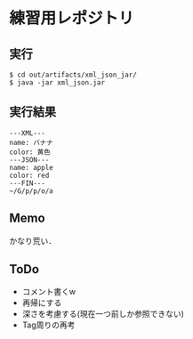 # 練習用レポジトリ

## 実行
```shell=
$ cd out/artifacts/xml_json_jar/
$ java -jar xml_json.jar
```

## 実行結果

```shell=
---XML---
name: バナナ
color: 黄色
---JSON---
name: apple
color: red
---FIN---
~/G/p/p/o/a
```

## Memo
かなり荒い．

## ToDo
- コメント書くw
- 再帰にする
- 深さを考慮する(現在一つ前しか参照できない)
- Tag周りの再考
